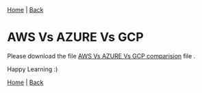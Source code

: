 [Home](https://debbiswal.github.io/Articles/) \| [Back](https://debbiswal.github.io/Articles/#aws)  

# AWS Vs AZURE Vs GCP
Please download the file [AWS Vs AZURE Vs GCP comparision](https://github.com/debbiswal/Articles/raw/master/AWS/Art-1/AWS_AZURE_GCP.xlsx) file .  

Happy Learning :)  

[Home](https://debbiswal.github.io/Articles/) \| [Back](https://debbiswal.github.io/Articles/#aws)  
